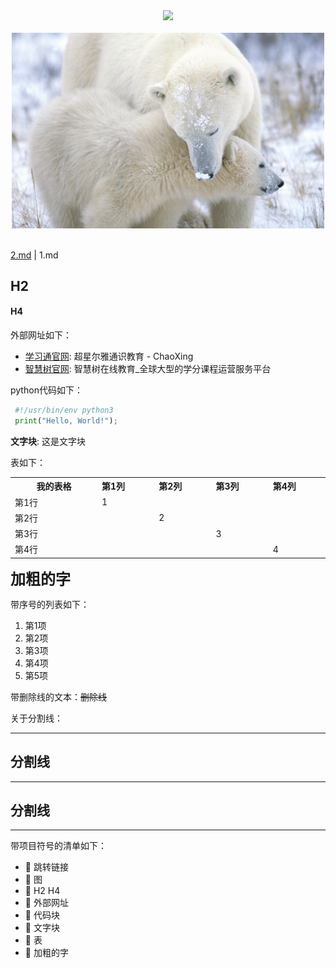 <div align="center">
  <img src="https://tse1-mm.cn.bing.net/th/id/R-C.cb1f4f6f263ec86bb8f8ebf5564c1fa8?rik=NE2Eyr%2frVWfQbQ&riu=http%3a%2f%2fwww.dnzhuti.com%2fuploads%2fallimg%2f160524%2f95-160524164P7.jpg&ehk=XUKuSTrFUQSULiVryJgkCy2i%2fZEcR4ET3afFYINV3xg%3d&risl=&pid=ImgRaw&r=0" width="500"/>  
  <div>&nbsp;</div>
</div>

<div align="center">
  <img src="imgs\R-C.jpg" width="500"/>  
  <div>&nbsp;</div>
</div>

[2.md](2.md) | 1.md

## H2

#### H4

外部网址如下：

- [学习通官网](http://www.chaoxing.com/): 超星尔雅通识教育 - ChaoXing
- [智慧树官网](https://www.zhihuishu.com/): 智慧树在线教育_全球大型的学分课程运营服务平台

python代码如下：

   ```python
    #!/usr/bin/env python3
    print("Hello, World!");
   ```

**文字块**: 这是文字块


表如下：

<table class="docutils">
  <tbody>
    <tr>
      <th width="200"> 我的表格 </th>
      <th valign="bottom" align="left" width="120">第1列</th>
      <th valign="bottom" align="left" width="120">第2列</th>
      <th valign="bottom" align="left" width="120">第3列</th>
      <th valign="bottom" align="left" width="120">第4列</th>
    </tr>
    <tr>
      <td align="left">第1行</td>
      <td align="left"> 1</td>
      <td align="left"> </td>
      <td align="left"></td>
      <td align="left"></td>
    </tr>
    <tr>
      <td align="left">第2行</td>
      <td align="left"></td>
      <td align="left">2 </td>
      <td align="left"> </td>
      <td align="left"> </td>
    </tr>
    <tr>
      <td align="left">第3行</td>
      <td align="left"></td>
      <td align="left"> </td>
      <td align="left"> 3</td>
      <td align="left"> </td>
    </tr>
    <tr>
      <td align="left">第4行</td>
      <td align="left"></td>
      <td align="left"> </td>
      <td align="left"> </td>
      <td align="left">4 </td>
    </tr>
  </tbody>
</table>

<b><font size="5">加粗的字</font></b>

带序号的列表如下：
1. 第1项
2. 第2项
3. 第3项
4. 第4项
5. 第5项

带删除线的文本：~~删除线~~


关于分割线：
***
分割线
---
***
分割线
---
***

带项目符号的清单如下：

- 📢 跳转链接
- 📢 图
- 📢 H2 H4
- 📢 外部网址
- 📢 代码块
- 📢 文字块
- 📢 表
- 📢 加粗的字
